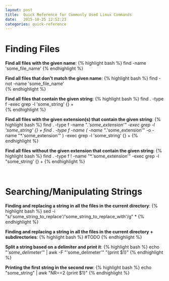 ```yaml
---
layout: post
title:  Quick Reference for Commonly Used Linux Commands 
date:   2015-10-25 12:52:23
categories: quick-reference 
---
```


<h1>Finding Files</h1>

<b>Find all files with the given name</b>: 
{% highlight bash %}
find -name 'some_file_name'
{% endhighlight %}  

<b>Find all files that don't match the given name</b>: 
{% highlight bash %}
find -not -name 'some_file_name'  
{% endhighlight %}

<b>Find all files that contain the given string</b>: 
{% highlight bash %}
find . -type f -exec grep -l 'some_string' {} +  
{% endhighlight %}

<b>Find all files with the given extension(s) that contain the given string</b>: 
{% highlight bash %}
find . -type f -name "*.'some_extension'" -exec grep -l 'some_string' {} +
find . -type f -name \( -name "*.'some_extension'" -o -name "*.'some_extension'" \) -exec grep -l 'some_string' {} + 
{% endhighlight %}


<b>Find all files without the given extension that contain the given string</b>:
{% highlight bash %}
find . -type f ! -name "*.'some_extension'" -exec grep -l "some_string' {} +
{% endhighlight %}

<br/>

<h1>Searching/Manipulating Strings</h1>
<b>Finding and replacing a string in all the files in the current directory</b>:
{% highlight bash %}
sed -i "s/'some_string_to_replace'/'some_string_to_replace_with'/g" *
{% endhighlight %}

<b>Finding and replacing a string in all the files in the current directory + subdirectories</b>:
{% highlight bash %}
#TODO
{% endhighlight %}

<b>Split a string based on a delimiter and print it</b>:
{% highlight bash %}
echo "*'some_delimeter'*" | awk -F "'some_delimeter'" "{print $1}"
{% endhighlight %}

<b>Printing the first string in the second row</b>:
{% highlight bash %}
echo "some_string" | awk "NR==2 {print $1}"
{% endhighlight %}
<br/>
